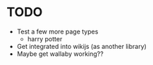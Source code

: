 # TODO
- Test a few more page types
  - harry potter
- Get integrated into wikijs (as another library)
- Maybe get wallaby working??
